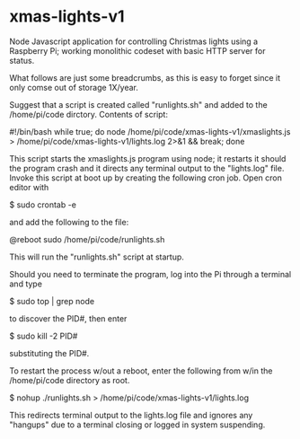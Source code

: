 # xmas-lights-v1
Node Javascript application for controlling Christmas lights using a Raspberry Pi; working monolithic codeset with basic HTTP server for status.

What follows are just some breadcrumbs, as this is easy to forget since it only comse out of storage 1X/year.

Suggest that a script is created called "runlights.sh" and added to the /home/pi/code dirctory.  Contents of script:

  #!/bin/bash
  while true; do node /home/pi/code/xmas-lights-v1/xmaslights.js > /home/pi/code/xmas-lights-v1/lights.log 2>&1 && break; done

This script starts the xmaslights.js program using node; it restarts it should the program crash and it directs any terminal output to the "lights.log" file.
Invoke this script at boot up by creating the following cron job.  Open cron editor with 

  $ sudo crontab -e 
  
and add the following to the file:

  @reboot sudo /home/pi/code/runlights.sh

This will run the "runlights.sh" script at startup.

Should you need to terminate the program, log into the Pi through a terminal and type 

  $ sudo top | grep node 
  
to discover the PID#, then enter
  
  $ sudo kill -2 PID#  
  
substituting the PID#.

To restart the process w/out a reboot, enter the following from w/in the /home/pi/code directory as root.

  $ nohup ./runlights.sh > /home/pi/code/xmas-lights-v1/lights.log
  
This redirects terminal output to the lights.log file and ignores any "hangups" due to a terminal closing or logged in system suspending.

